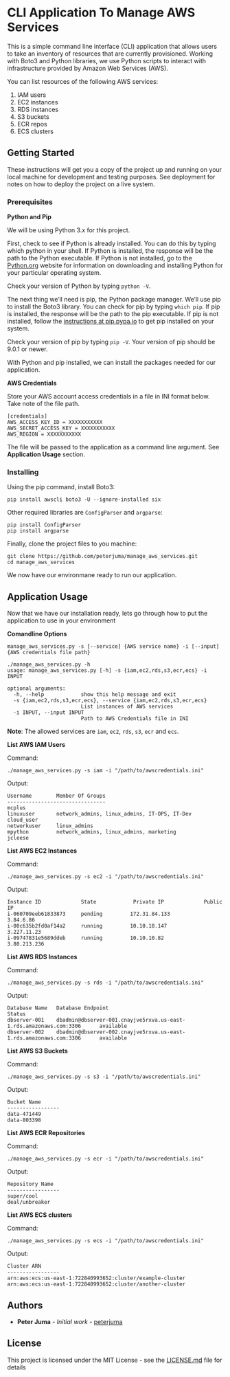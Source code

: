 # CLI Application To Manage AWS Services

This is a simple command line interface (CLI) application that allows users to take an inventory of resources that are currently provisioned.
Working with Boto3 and Python libraries, we use Python scripts to interact with infrastructure provided by Amazon Web Services (AWS).

You can list resources of the following AWS services:
1. IAM users
2. EC2 instances
3. RDS instances
4. S3 buckets
5. ECR repos
6. ECS clusters


## Getting Started

These instructions will get you a copy of the project up and running on your local machine for development and testing purposes.
See deployment for notes on how to deploy the project on a live system.

### Prerequisites


**Python and Pip**

We will be using Python 3.x for this project.

First, check to see if Python is already installed. You can do this by typing which python in your shell. If Python is installed, the response will be the path to the Python executable.
If Python is not installed, go to the [Python.org](https://www.python.org/downloads/) website for information on downloading and installing Python for your particular operating system.

Check your version of Python by typing `python -V`.

The next thing we’ll need is pip, the Python package manager. We’ll use pip to install the Boto3 library. You can check for pip by typing `which pip`. If pip is installed, the response will be the path to the pip executable.
If pip is not installed, follow the [instructions at pip.pypa.io](https://pip.pypa.io/en/stable/installing/) to get pip installed on your system.

Check your version of pip by typing `pip -V`. Your version of pip should be 9.0.1 or newer.

With Python and pip installed, we can install the packages needed for our application.

**AWS Credentials**

Store your AWS account access credentials in a file in INI format below. Take note of the file path.

```
[credentials]
AWS_ACCESS_KEY_ID = XXXXXXXXXXX
AWS_SECRET_ACCESS_KEY = XXXXXXXXXXX
AWS_REGION = XXXXXXXXXXX
```

The file will be passed to the application as a command line argument. See **Application Usage** section.


### Installing

Using the pip command, install Boto3:

```
pip install awscli boto3 -U --ignore-installed six
```

Other required libraries are `ConfigParser` and `argparse`:
```
pip install ConfigParser
pip install argparse
```

Finally, clone the project files to you machine:

```
git clone https://github.com/peterjuma/manage_aws_services.git
cd manage_aws_services
```

We now have our environmane ready to run our application.

## Application Usage
Now that we have our installation ready, lets go through how to put the application to use in your environment

**Comandline Options**


`manage_aws_services.py -s [--service] {AWS service name} -i [--input] {AWS credentials file path}`


```
./manage_aws_services.py -h
usage: manage_aws_services.py [-h] -s {iam,ec2,rds,s3,ecr,ecs} -i INPUT

optional arguments:
  -h, --help            show this help message and exit
  -s {iam,ec2,rds,s3,ecr,ecs}, --service {iam,ec2,rds,s3,ecr,ecs}
                        List instances of AWS services
  -i INPUT, --input INPUT
                        Path to AWS Credentials file in INI
```

**Note**: The allowed services are `iam`, `ec2`, `rds`, `s3`, `ecr` and `ecs`.



**List AWS IAM Users**

Command:

`./manage_aws_services.py -s iam -i "/path/to/awscredentials.ini"`

Output:
```
Username        Member Of Groups
--------------------------------
mcplus
linuxuser       network_admins, linux_admins, IT-OPS, IT-Dev
cloud_user
networkuser     linux_admins
mpython         network_admins, linux_admins, marketing
jcleese
```


**List AWS EC2 Instances**

Command:

`./manage_aws_services.py -s ec2 -i "/path/to/awscredentials.ini"`

Output:
```
Instance ID             State            Private IP             Public IP
i-060709eeb61833873     pending         172.31.84.133           3.84.6.86
i-00c635b2fd0af14a2     running         10.10.10.147            3.227.11.23
i-09747831e5689ddeb     running         10.10.10.82             3.80.213.236
```

**List AWS RDS Instances**

Command:

`./manage_aws_services.py -s rds -i "/path/to/awscredentials.ini"`

Output:
```
Database Name   Database Endpoint                                                       Status
dbserver-001    dbadmin@dbserver-001.cnayjve5rxva.us-east-1.rds.amazonaws.com:3306      available
dbserver-002    dbadmin@dbserver-002.cnayjve5rxva.us-east-1.rds.amazonaws.com:3306      available

```


**List AWS S3 Buckets**

Command:

`./manage_aws_services.py -s s3 -i "/path/to/awscredentials.ini"`

Output:
```
Bucket Name
-----------------
data-471449
data-803398
```


**List AWS ECR Repositories**  

Command:

`./manage_aws_services.py -s ecr -i "/path/to/awscredentials.ini"`

Output:

```
Repository Name
-----------------
super/cool
deal/unbreaker
```


**List AWS ECS clusters**

Command:

`./manage_aws_services.py -s ecs -i "/path/to/awscredentials.ini"`

Output:

```
Cluster ARN
-----------------
arn:aws:ecs:us-east-1:722840993652:cluster/example-cluster
arn:aws:ecs:us-east-1:722840993652:cluster/another-cluster
```


## Authors

* **Peter Juma** - *Initial work* - [peterjuma](https://gitlab.com/peterjuma)

## License

This project is licensed under the MIT License - see the [LICENSE.md](LICENSE.md) file for details
